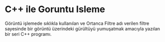 # C++ ile Goruntu Isleme
Görüntü işlemede sıklıkla kullanılan ve Ortanca Filtre adı verilen filtre sayesinde bir görüntü üzerindeki gürültüyü  yumuşatmak amacıyla yazılan bir seri C++ programı.
